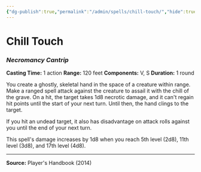 ```yaml
---
{"dg-publish":true,"permalink":"/admin/spells/chill-touch/","hide":true,"updated":"2025-08-05T19:49:54.401+01:00"}
---
```


# Chill Touch
### *Necromancy Cantrip*
**Casting Time:** 1 action
**Range:** 120 feet
**Components:** V, S
**Duration:** 1 round

You create a ghostly, skeletal hand in the space of a creature within range. Make a ranged spell attack against the creature to assail it with the chill of the grave. On a hit, the target takes 1d8 necrotic damage, and it can't regain hit points until the start of your next turn. Until then, the hand clings to the target.

If you hit an undead target, it also has disadvantage on attack rolls against you until the end of your next turn.

This spell's damage increases by 1d8 when you reach 5th level (2d8), 11th level (3d8), and 17th level (4d8).

---
**Source:** Player's Handbook (2014)